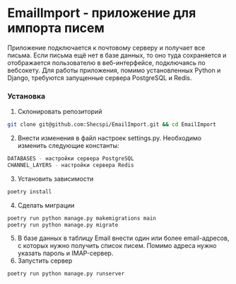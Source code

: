 # EmailImport - приложение для импорта писем

Приложение подключается к почтовому серверу и получает все письма. Если письма ещё нет в базе данных, то оно туда сохраняется и отображается пользователю в веб-интерфейсе, подключаясь по вебсокету.
Для работы приложения, помимо установленных Python и Django, требуются запущенные сервера PostgreSQL и Redis.

### Установка
1. Склонировать репозиторий
```sh
git clone git@github.com:Shecspi/EmailImport.git && cd EmailImport
```
2. Внести изменения в файл настроек settings.py. Необходимо изменить следующие константы:
```sh
DATABASES - настройки сервера PostgreSQL
CHANNEL_LAYERS - настройки сервера Redis
```
3. Установить зависимости
```sh
poetry install
```
4. Сделать миграции
```sh
poetry run python manage.py makemigrations main
poetry run python manage.py migrate
```
5. В базе данных в таблицу Email внести один или более email-адресов, с которых нужно получить список писем. Помимо адреса нужно указать пароль и IMAP-сервер.
5. Запустить сервер
```sh
poetry run python manage.py runserver
```